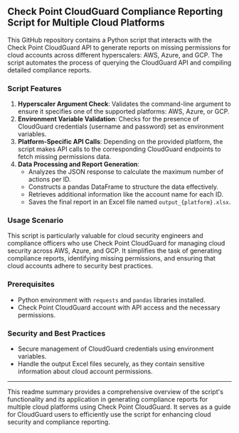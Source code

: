 ## Check Point CloudGuard Compliance Reporting Script for Multiple Cloud Platforms

This GitHub repository contains a Python script that interacts with the Check Point CloudGuard API to generate reports on missing permissions for cloud accounts across different hyperscalers: AWS, Azure, and GCP. The script automates the process of querying the CloudGuard API and compiling detailed compliance reports.

### Script Features
1. **Hyperscaler Argument Check**: Validates the command-line argument to ensure it specifies one of the supported platforms: AWS, Azure, or GCP.
2. **Environment Variable Validation**: Checks for the presence of CloudGuard credentials (username and password) set as environment variables.
3. **Platform-Specific API Calls**: Depending on the provided platform, the script makes API calls to the corresponding CloudGuard endpoints to fetch missing permissions data.
4. **Data Processing and Report Generation**:
   - Analyzes the JSON response to calculate the maximum number of actions per ID.
   - Constructs a pandas DataFrame to structure the data effectively.
   - Retrieves additional information like the account name for each ID.
   - Saves the final report in an Excel file named `output_{platform}.xlsx`.

### Usage Scenario
This script is particularly valuable for cloud security engineers and compliance officers who use Check Point CloudGuard for managing cloud security across AWS, Azure, and GCP. It simplifies the task of generating compliance reports, identifying missing permissions, and ensuring that cloud accounts adhere to security best practices.

### Prerequisites
- Python environment with `requests` and `pandas` libraries installed.
- Check Point CloudGuard account with API access and the necessary permissions.

### Security and Best Practices
- Secure management of CloudGuard credentials using environment variables.
- Handle the output Excel files securely, as they contain sensitive information about cloud account permissions.

---

This readme summary provides a comprehensive overview of the script's functionality and its application in generating compliance reports for multiple cloud platforms using Check Point CloudGuard. It serves as a guide for CloudGuard users to efficiently use the script for enhancing cloud security and compliance reporting.
